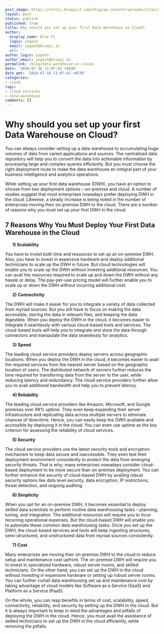 ```yaml
---
post_image: https://static.bluepiit.com/blog/wp-content/uploads/sites/2/2018/07/Data-Warehouse-on-Cloud-min.jpg
layout: post
status: publish
published: true
title: Why should you set up your first Data Warehouse on Cloud?
author:
  display_name: Blue Pi
  login: yogesh
  email: yogesh@bluepi.in
  url: ''
author_login: yogesh
author_email: yogesh@bluepi.in
permalink: /blog/data-warehouse-on-cloud/
date: '2018-07-16 11:07:42 +0530'
date_gmt: '2018-07-16 11:07:42 +0530'
categories:
- cloud
tags: 
- cloud services
- data-warehouse
comments: []
---
```

# Why should you set up your first Data Warehouse on Cloud?
<p> You can always consider setting up a data warehouse to accumulating huge volumes of data from varied applications and sources. The centralized data repository will help you to convert the data into actionable information by processing large and complex queries efficiently. But you must choose the right deployment route to make the data warehouse an integral part of your business intelligence and analytics operations. </p>
<p> While setting up your first data warehouse (DWH), you have an option to choose from two deployment options &ndash; on-premise and cloud. A number of studies suggest that most enterprises nowadays prefer deploying DWH in the cloud. Likewise, a steady increase is being noted in the number of enterprises moving their on-premise DWH to the cloud. There are a number of reasons why you must set up your first DWH in the cloud. </p>
<h2> 7 Reasons Why You Must Deploy Your First Data Warehouse in the Cloud </h2>
<ul><b> 1) Scalability </b></ul>
<p> You have to invest both time and resources to set up an on-premise DWH. Also, you have to invest in expensive hardware and deploy additional technicians to scale up the DWH in future. But cloud technologies will enable you to scale up the DWH without investing additional resources. You can avail the resources required to scale up and down the DWH without any hassle or delay. The pay-per-use pricing model will further enable you to scale up or down the DWH without incurring additional cost.</p>
<ul><b> 2) Connectivity </b></ul>
<p> The DWH will make it easier for you to integrate a variety of data collected from myriad sources. But you still have to focus on making the data accessible, storing the data in relevant files, and keeping the data digestible. When you deploy the DWH in the cloud, it becomes easier to integrate it seamlessly with various cloud-based tools and services. The cloud-based tools will help you to integrate and store the data through connectors and manipulate the data seamlessly for analytics.</p>
<ul><b> 3) Speed </b></ul>
<p> The leading cloud service providers deploy servers across geographic locations. When you deploy the DWH in the cloud, it becomes easier to avail the required services from the nearest server based on the geographic location of users. The distributed network of servers further reduces the time required for transferring data from the server to the user, while reducing latency and redundancy. The cloud service providers further allow you to avail additional bandwidth and help you to prevent latency.
<ul><b> 4) Reliability </b></ul>
<p> The leading cloud service providers like Amazon, Microsoft, and Google promises over 99% uptime.  They even keep expanding their server infrastructure and replicating data across multiple servers to eliminate chances of downtime. Hence, you can easily keep the DWH available and accessible by deploying it in the cloud. You can even use uptime as the key criterion for assessing the reliability of cloud services.</p>
<ul><b> 5) Security </b></ul>
<p> The cloud service providers use the latest security tools and encryption mechanism to keep data secure and inaccessible. They even test their deployment environment consistently to protect the data from emerging security threats. That is why; many enterprises nowadays consider cloud-based deployment to be more secure than on-premise deployment. You can further enhance the security of cloud-based DWH by availing robust security options like data level security, data encryption, IP restrictions, threat detection, and ongoing auditing. </p>
<ul><b> 6) Simplicity </b></ul>
<p> When you opt for an on-premise DWH, it becomes essential to deploy skilled data scientists to perform routine data warehousing tasks &ndash; planning, tuning, and integration. The additional resources will require you to incur recurring operational expenses. But the cloud-based DWH will enable you to automate these common data warehousing tasks. Once you set up the DWH, the cloud-based services and tools will keep ingesting structures, semi-structured, and unstructured data from myriad sources consistently. </p>
<ul><b> 7) Cost </b></ul>
<p> Many enterprises are moving their on-premise DWH to the cloud to reduce setup and maintenance cost upfront. The on-premise DWH will require you to invest in specialized hardware, robust server rooms, and skilled technicians. On the other hand, you can set up the DWH in the cloud without investing in expensive hardware or setting up robust server rooms. You can further curtail data warehousing set up and maintenance cost by taking advantage of cloud models like Software as a Service (SaaS) and Platform as a Service (PaaS).</p>
<p> On the whole, you can reap benefits in terms of cost, scalability, speed, connectivity, reliability, and security by setting up the DWH in the cloud. But it is always important to keep in mind the advantages and pitfalls of deploying the DWH in the cloud. Hence, you must avail the assistance of skilled technicians to set up the DWH in the cloud efficiently, while removing the pitfalls.</p>
